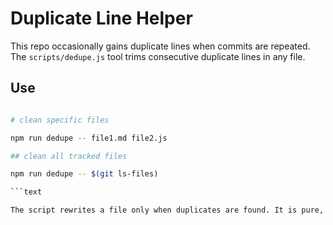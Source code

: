 # Duplicate Line Helper

This repo occasionally gains duplicate lines when commits are repeated. The `scripts/dedupe.js` tool trims consecutive duplicate lines in any file.

## Use

```bash

# clean specific files

npm run dedupe -- file1.md file2.js

## clean all tracked files

npm run dedupe -- $(git ls-files)

```text

The script rewrites a file only when duplicates are found. It is pure, offline, and depends on Node's built-in `fs` module.
